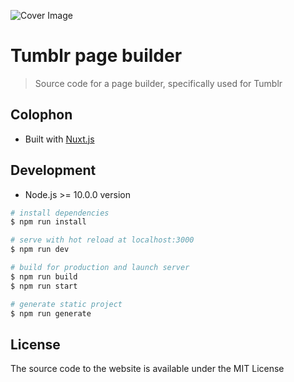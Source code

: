 ![Cover Image](/static/social.png)

# Tumblr page builder
> Source code for a page builder, specifically used for Tumblr

## Colophon
- Built with [Nuxt.js](https://nuxtjs.org)

## Development

- Node.js >= 10.0.0 version

``` bash
# install dependencies
$ npm run install

# serve with hot reload at localhost:3000
$ npm run dev

# build for production and launch server
$ npm run build
$ npm run start

# generate static project
$ npm run generate
```
 
## License
The source code to the website is available under the MIT License

